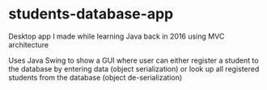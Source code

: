 # students-database-app
Desktop app I made while learning Java back in 2016 using MVC architecture

Uses Java Swing to show a GUI where user can either register a student to the database by entering data (object serialization) or look up all registered students from the database (object de-serialization)
